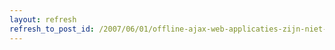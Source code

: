 ```yaml
---
layout: refresh
refresh_to_post_id: /2007/06/01/offline-ajax-web-applicaties-zijn-niet-de-oplossing-voor-het-probleem
---
```

